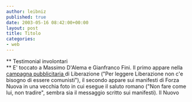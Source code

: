 ```yaml
---
author: leibniz
published: true
date: 2003-05-16 08:42:00+00:00
layout: post
title: Titolo
categories:
- web
---
```


 ** Testimonial involontari   
** E' toccato a Massimo D'Alema e Gianfranco Fini. Il primo appare nella  [ campagna pubblicitaria ](http://www.ilnuovo.it/nuovo/foglia/0,1007,179032,00.html) di Liberazione ("Per leggere Liberazione non c'e bisogno di essere comunisti"), il secondo appare sui manifesti di Forza Nuova in una vecchia foto in cui esegue il saluto romano ("Non fare come lui, non tradire", sembra sia il messaggio scritto sui manifesti).
Il Nuovo
